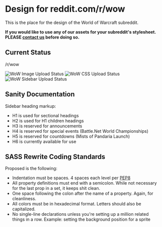 # Design for reddit.com/r/wow #

This is the place for the design of the World of Warcraft subreddit.

**If you would like to use any of our assets for your subreddit's stylesheet. PLEASE [contact us](http://www.reddit.com/message/compose?to=%2Fr%2Fwow) before doing so.**

Current Status
----------------------------------------

/r/wow

![WoW Image Upload Status](http://gohan.fluxflashor.net/status/wow-images.png)
![WoW CSS Upload Status](http://gohan.fluxflashor.net/status/wow-css.png)
![WoW Sidebar Upload Status](http://gohan.fluxflashor.net/status/wow-sidebar.png)


Sanity Documentation
----------------------------------------

Sidebar heading markup:

* H1 is used for sectional headings
* H2 is used for H1 children headings
* H3 is reserved for announcements
* H4 is reserved for special events (Battle.Net World Championships)
* H5 is reserved for countdowns (Mists of Pandaria Launch)
* H6 is currently available for use

SASS Rewrite Coding Standards
----------------------------------------

Proposed is the following:

* Indentation must be spaces. 4 spaces each level per [PEP8](http://www.python.org/dev/peps/pep-0008/#indentation)
* All property definitions must end with a semicolon. While not necessary for the last prop in a set, it keeps shit clean.
* One space following the colon after the name of a property. Again, for cleanliness.
* All colors must be in hexadecimal format. Letters should also be capitalized.
* No single-line declarations unless you're setting up a million related things in a row. Example: setting the background position for a sprite